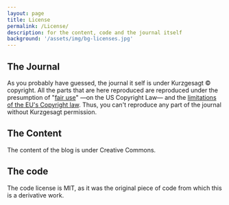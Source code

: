 ```yaml
---
layout: page
title: License
permalink: /License/
description: for the content, code and the journal itself
background: '/assets/img/bg-licenses.jpg'
---
```


## The Journal 

As you probably have guessed, the journal it self is under Kurzgesagt © copyright. All the parts that are here reproduced are reproduced under the presumption of "[fair use][FairUse]" —on the US Copyright Law— and the [limitations of the EU's Copyright law][eucopylaw]. Thus, you can't reproduce any part of the journal without Kurzgesagt permission. 

## The Content

The content of the blog is under Creative Commons.

## The code

The code license is MIT, as it was the original piece of code from which this is a derivative work. 

[luispuerto.net]: https://luispuerto.net
[About Me]: https://luispuerto.net/aboutme
[eucopylaw]: https://en.wikipedia.org/wiki/Copyright_law_of_the_European_Union#Limitations
[FairUse]: https://en.wikipedia.org/wiki/Fair_use

